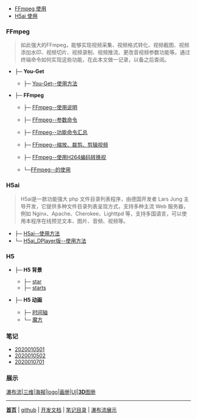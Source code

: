 
- [FFmpeg 使用](#ffmpeg的使用)
- [H5ai 使用](#h5ai)


### FFmpeg

> 如此强大的FFmpeg，能够实现视频采集、视频格式转化、视频截图、视频添加水印、视频切片、视频录制、视频推流、更改音视频参数功能等。通过终端命令如何实现这些功能，在此本文做一记录，以备之后查阅。

 - ├─ **You-Get**
   -  ├─ [You-Get--使用方法](文章/You-Get使用方法.markdown)



 - ├─ **FFmpeg**
   -  ├─ [FFmpeg--使用说明](文章/FFmpeg使用说明.markdown)

   -  ├─ [FFmpeg--参数命令](文章/FFmpeg参数命令.markdown)

   -  ├─ [FFmpeg--功能命令汇总](文章/FFmpeg功能命令汇总.markdown)

   -  ├─ [FFmpeg--缩放、裁剪、剪辑视频](文章/ffmpeg缩放、裁剪、剪辑视频.markdown)

   -  ├─ [FFmpeg--使用H264编码转换视](文章/FFmpeg使用H264编码转换视.markdown)

   -  └─[FFmpeg--的使用](文章/FFmpeg的使用.markdown)

### H5ai

> H5ai是一款功能强大 php 文件目录列表程序，由德国开发者 Lars Jung 主导开发，它提供多种文件目录列表呈现方式，支持多种主流 Web 服务器，例如 Nginx、Apache、Cherokee、Lighttpd 等，支持多国语言，可以使用本程序在线预览文本、图片、音频、视频等。


   -  ├─ [H5ai--使用方法](文章/H5ai.markdown)
   -  └─ [H5ai_DPlayer版--使用方法](文章/h5ai-DPlayer版.markdown)


### H5

 - ├─ **H5 背景**
   -  ├─ [star](文章/代码/star.htm)                  
   -  ├─ [starts](文章/代码/starts.html)             

 - ├─ **H5 动画**

   -  ├─ [时间轴](https://www.html5tricks.com/demo/jquery-event-timeline/index.html)
   -  └─ [魔方](https://www.html5tricks.com/demo/html5-css3-3d-rubik-cube/index.html)


### 笔记

- [2020010501](文章/2020010501.markdown)
- [2020010502](文章/2020010502.markdown)
- [2020010701](文章/20200107.markdown)

### 展示

[瀑布流](瀑布流.md)|[三维](文章/平衡车-动动三维.markdown)|[海报](文章/产品海报[11p].markdown)|[logo](文章/金融logo[20P].markdown)|[画册](文章/植保无人机画册[24P].markdown)|[UI](文章/UI.markdown)|[**3D**图册](文章/3D旋转.markdown)


------
[**首页**](https://wk6111.github.io/6111/)  |  [github](https://github.com/wk6111)  |  [开发文档](https://guides.github.com/features/mastering-markdown/)  |  [笔记目录](笔记目录.markdown)  |  [瀑布流展示](瀑布流.md)
